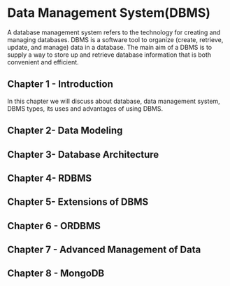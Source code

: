 # Data Management System(DBMS)

A database management system refers to the technology for creating and managing databases. DBMS is a software tool to organize (create, retrieve, update, and manage) data in a database. The main aim of a DBMS is to supply a way to store up and retrieve database information that is both convenient and efficient.

## Chapter 1 - Introduction

In this chapter we will discuss about database, data management system, DBMS types, its uses and advantages of using DBMS.

## Chapter 2-  Data Modeling

## Chapter 3- Database Architecture

## Chapter 4- RDBMS

## Chapter 5-  Extensions of DBMS

## Chapter 6 - ORDBMS

## Chapter 7 - Advanced Management of Data

## Chapter 8 - MongoDB
